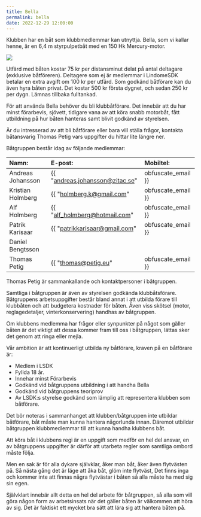 ```yaml
---
title: Bella
permalink: bella
date: 2022-12-29 12:00:00
---
```

Klubben har en båt som klubbmedlemmar kan utnyttja. Bella, som vi kallar henne, är en 6,4 m styrpulpetbåt med en 150 Hk Mercury-motor.

<img src="{% link assets/img/bella_pater_noster.jpg %}" />

Utfärd med båten kostar 75 kr per distansminut delat på antal deltagare (exklusive båtföreren). Deltagere som ej är medlemmar i LindomeSDK betalar en extra avgift om 100 kr per utfärd. Som godkänd båtförare kan du även hyra båten privat. Det kostar 500 kr första dygnet, och sedan 250 kr per dygn. Lämnas tillbaka fulltankad.

För att använda Bella behöver du bli klubbåtförare. Det innebär att du har minst förarbevis, sjövett, tidigare vana av att köra snabb motorbåt, fått utbildning på hur båten hanteras samt blivit godkänd av styrelsen.

Är du intresserad av att bli båtförare eller bara vill ställa frågor, kontakta båtansvarig Thomas Petig vars uppgifter du hittar lite längre ner.

Båtgruppen består idag av följande medlemmar:

| Namn: | E-post: | Mobiltel: |
|:------|:--------|:----------|
| Andreas Johansson | {{ "andreas.johansson@zitac.se" | obfuscate_email }} | 0706-187135 |
| Kristian Holmberg | {{ "holmberg.k@gmail.com" | obfuscate_email }} | 0707-744739 |
| Alf Holmberg | {{ "alf_holmberg@hotmail.com" | obfuscate_email }} | 0730-947448 |
| Patrik Karisaar | {{ "patrikkarisaar@gmail.com" | obfuscate_email }} | 0709-791333 |
| Daniel Bengtsson | 
| Thomas Petig | {{ "thomas@petig.eu" | obfuscate_email }} | 

Thomas Petig är sammankallande och kontaktpersoner i båtgruppen.

Samtliga i båtgruppen är även av styrelsen godkända klubbåtsförare. Båtgruppens arbetsuppgifter består bland annat i att utbilda förare till klubbåten och att budgetera kostnader för båten. Även viss skötsel (motor, reglagedetaljer, vinterkonservering) handhas av båtgruppen.

Om klubbens medlemma har frågor eller synpunkter på något som gäller båten är det viktigt att dessa kommer fram till oss i båtgruppen, lättas sker det genom att ringa eller mejla.

Vår ambition är att kontinuerligt utbilda ny båtförare, kraven på en båtförare är:

- Medlem i LSDK
- Fyllda 18 år.
- Innehar minst Förarbevis
- Godkänd vid båtgruppens utbildning i att handha Bella
- Godkänd vid båtgruppens teoriprov
- Av LSDK:s styrelse godkänd som lämplig att representera klubben som båtförare.

Det bör noteras i sammanhanget att klubben/båtgruppen inte utbildar båtförare, båt måste man kunna hantera någorlunda innan. Däremot utbildar båtgruppen klubbmedlemmar till att kunna handha klubbens båt.

Att köra båt i klubbens regi är en uppgift som medför en hel del ansvar, en av båtgruppens uppgifter är därför att utarbeta regler som samtliga ombord måste följa.

Men en sak är för alla dykare självklar, åker man båt, åker även flytvästen på. Så nästa gång det är läge att åka båt, glöm inte flytväst, Det finns inga och kommer inte att finnas några flytvästar i båten så alla måste ha med sig sin egen.

Självklart innebär allt detta en hel del arbete för båtgruppen, så alla som vill göra någon form av arbetsinsats när det gäller båten är välkommen att höra av sig. Det är faktiskt ett mycket bra sätt att lära sig att hantera båten på.